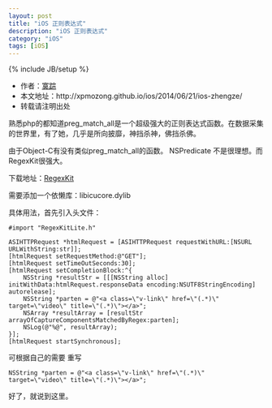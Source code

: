 ```yaml
---
layout: post
title: "iOS 正则表达式"
description: "iOS 正则表达式"
category: "iOS"
tags: [iOS]
---
```

{% include JB/setup %}

<ul>
    <li>作者：<a href="http://weibo.com/xpmozong" target="blank">寞踪</a></li>
    <li>本文地址：http://xpmozong.github.io/ios/2014/06/21/ios-zhengze/</li>
    <li>转载请注明出处</li>
</ul>

熟悉php的都知道preg_match_all是一个超级强大的正则表达式函数。在数据采集的世界里，有了她，几乎是所向披靡，神挡杀神，佛挡杀佛。

由于Object-C有没有类似preg_match_all的函数。 NSPredicate 不是很理想。而RegexKit很强大。

下载地址：<a href="https://github.com/wezm/RegexKitLite">RegexKit</a>

需要添加一个依懒库：libicucore.dylib

具体用法，首先引入头文件：

    #import "RegexKitLite.h"

    ASIHTTPRequest *htmlRequest = [ASIHTTPRequest requestWithURL:[NSURL URLWithString:str]];
    [htmlRequest setRequestMethod:@"GET"];
    [htmlRequest setTimeOutSeconds:30];
    [htmlRequest setCompletionBlock:^{
        NSString *resultStr = [[[NSString alloc] initWithData:htmlRequest.responseData encoding:NSUTF8StringEncoding] autorelease];
        NSString *parten = @"<a class=\"v-link\" href=\"(.*)\" target=\"video\" title=\"(.*)\"></a>";
        NSArray *resultArray = [resultStr arrayOfCaptureComponentsMatchedByRegex:parten];
        NSLog(@"%@", resultArray);
    }];
    [htmlRequest startSynchronous];


可根据自己的需要 重写 

    NSString *parten = @"<a class=\"v-link\" href=\"(.*)\" target=\"video\" title=\"(.*)\"></a>";

好了，就说到这里。
